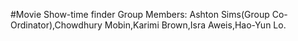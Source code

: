 #Movie Show-time finder
Group Members: Ashton Sims(Group Co-Ordinator),Chowdhury Mobin,Karimi Brown,Isra Aweis,Hao-Yun Lo.
